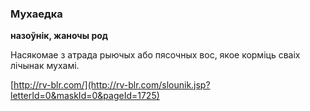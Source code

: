 ### Мухаедка
**назоўнік, жаночы род**

Насякомае з атрада рыючых або пясочных вос, якое корміць сваіх лічынак мухамі.

<a rel="author">[http://rv-blr.com/](http://rv-blr.com/slounik.jsp?letterId=0&maskId=0&pageId=1725)</a>
